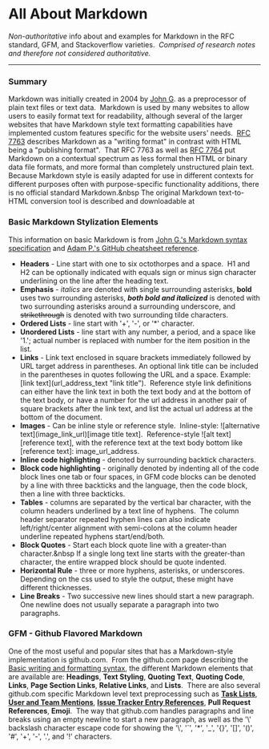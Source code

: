 # All About Markdown
*Non-authoritative* info about and examples for Markdown in the RFC standard, GFM, and Stackoverflow varieties.&nbsp; *Comprised of research notes and therefore not considered authoritative.*

---
### Summary
Markdown was initially created in 2004 by [John G](https://daringfireball.net/projects/markdown/). as a preprocessor of plain text files or text data.&nbsp; Markdown is used by many websites to allow users to easily format text for readability, although several of the larger websites that have Markdown style text formatting capabilities have implemented custom features specific for the website users' needs.&nbsp; [RFC 7763](https://tools.ietf.org/html/rfc7763) describes Markdown as a "writing format" in contrast with HTML being a "publishing format".&nbsp; That RFC 7763 as well as [RFC 7764](https://tools.ietf.org/html/rfc7764) put Markdown on a contextual spectrum as less formal then HTML or binary data file formats, and more formal than completely unstructured plain text.&nbsp; Because Markdown style is easily adapted for use in different contexts for different purposes often with purpose-specific functionality additions, there is no official standard Markdown.&nbsp The original Markdown text-to-HTML conversion tool is described and downloadable at 

### Basic Markdown Stylization Elements
This information on basic Markdown is from [John G.'s Markdown syntax specification](https://daringfireball.net/projects/markdown/syntax) and [Adam P.'s GitHub cheatsheet reference](https://github.com/adam-p/markdown-here/wiki/Markdown-Cheatsheet).
* **Headers** - Line start with one to six octothorpes and a space.&nbsp; H1 and H2 can be optionally indicated with equals sign or minus sign character underlining on the line after the heading text.
* **Emphasis** - *italics* are denoted with single surrounding asterisks, **bold** uses two surrounding asterisks, **_both bold and italicized_** is denoted with two surrounding asterisks around a surrounding underscore, and ~~strikethrough~~ is denoted with two surrounding tilde characters.
* **Ordered Lists** - line start with '+', '-', or '\*' character.
* **Unordered Lists** - line start with any number, a period, and a space like '1.'; actual number is replaced with number for the item position in the list.
* **Links** - Link text enclosed in square brackets immediately followed by URL target address in parentheses.  An optional link title can be included in the parentheses in quotes following the URL and a space.  Example: \[link text\]\(url\_address\_text "link title"\).&nbsp; Reference style link definitions can either have the link text in both the text body and at the bottom of the text body, or have a number for the url address in another pair of square brackets after the link text, and list the actual url address at the bottom of the document.
* **Images** - Can be inline style or reference style.&nbsp; Inline-style: !\[alternative text\]\(image\_link\_url\)\[image title text\].&nbsp; Reference-style !\[alt text\]\[reference text\], with the reference text at the text body bottom like \[reference text\]: image\_url\_address.
* **Inline code highlighting** - denoted by surrounding backtick characters.
* **Block code highlighting** - originally denoted by indenting all of the code block lines one tab or four spaces, in GFM code blocks can be denoted by a line with three backticks and the language, then the code block, then a line with three backticks.
* **Tables** - columns are separated by the vertical bar character, with the column headers underlined by a text line of hyphens.&nbsp; The column header separator repeated hyphen lines can also indicate left/right/center alignment with semi-colons at the column header underline repeated hyphens start/end/both.
* **Block Quotes** - Start each block quote line with a greater-than character.&nbsp If a single long text line starts with the greater-than character, the entire wrapped block should be quote indented.
* **Horizontal Rule** - three or more hyphens, asterisks, or underscores.&nbsp; Depending on the css used to style the output, these might have different thicknesses.
* **Line Breaks** - Two successive new lines should start a new paragraph.&nbsp; One newline does not usually separate a paragraph into two paragraphs.

### GFM - Github Flavored Markdown
One of the most useful and popular sites that has a Markdown-style implementation is github.com.&nbsp; From the github.com page describing the [Basic writing and formatting syntax](https://help.github.com/articles/basic-writing-and-formatting-syntax/), the different Markdown elements that are available are:
**Headings**, **Text Styling**, **Quoting Text**, **Quoting Code**, **Links**, **Page Section Links**, **Relative Links**, and **Lists**.&nbsp; There are also several github.com specific Markdown level text preprocessing such as **[Task Lists]**, **[User and Team Mentions]**, **[Issue Tracker Entry References]**, **Pull Request References**, **Emoji**.&nbsp; The way that github.com handles paragraphs and line breaks using an empty newline to start a new paragraph, as well as the '\\' backslash character escape code for showing the '\\', '\`', '\*', '\_', '\{\}', '\[\]', '\(\)', '\#', '\+', '\-', '\.', and '\!' characters.

[Task Lists]: https://help.github.com/articles/basic-writing-and-formatting-syntax/#task-lists
[User and Team Mentions]: https://help.github.com/articles/basic-writing-and-formatting-syntax/#mentioning-users-and-teams
[Issue Tracker Entry References]: https://help.github.com/articles/basic-writing-and-formatting-syntax/#referencing-issues-and-pull-requests
